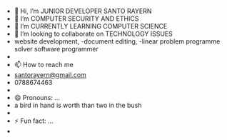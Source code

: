 - 👋 Hi, I’m JUNIOR DEVELOPER SANTO RAYERN
- 👀 I’m COMPUTER SECURITY AND ETHICS
- 🌱 I’m CURRENTLY LEARNING COMPUTER SCIENCE
- 💞️ I’m looking to collaborate on TECHNOLOGY ISSUES
-  website development,
-document editing,
-linear problem programme solver
software programmer
- 
- 📫 How to reach me
- santorayern@gmail.com
- 0788674463
- 
- 😄 Pronouns: ...
- a bird in hand is worth than two in the bush
- 
- ⚡ Fun fact: ...
- 

<!---
SANTO RAYERN is a ✨ special ✨ being to the universe i will always struggle in developing new accessories with high level innovation.
You can click the Preview link to take a look at your changes.
--->
